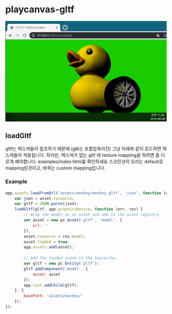 # playcanvas-gltf
![Alt text](/images/duck.png?raw=true "Title")

## loadGltf
gltf는 텍스쳐들이 참조하기 때문에 (glb는 포함압축이진) 그냥 아래와 같이 로드하면 텍스쳐들이 적용됩니다.
하지만, 텍스쳐가 없는 gltf 에 texture mapping을 하려면 좀 다르게 해야합니다.
examples/index.html를 확인하세요
스크린샷의 오리는 default로 mapping된것이고, 바퀴는 custom mapping입니다.
### Example
```javascript
app.assets.loadFromUrl('assets/monkey/monkey.gltf', 'json', function (err, asset) {
    var json = asset.resource;
    var gltf = JSON.parse(json);
    loadGltf(gltf, app.graphicsDevice, function (err, res) {
        // Wrap the model as an asset and add to the asset registry
        var asset = new pc.Asset('gltf', 'model', {
            url: ''
        });
        asset.resource = res.model;
        asset.loaded = true;
        app.assets.add(asset);

        // Add the loaded scene to the hierarchy
        var gltf = new pc.Entity('gltf');
        gltf.addComponent('model', {
            asset: asset
        });
        app.root.addChild(gltf);
    }, {
        basePath: 'assets/monkey/'
    });
});
```
